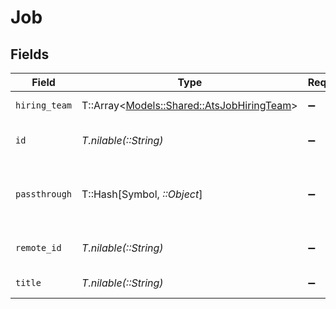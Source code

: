 # Job


## Fields

| Field                                                                                 | Type                                                                                  | Required                                                                              | Description                                                                           | Example                                                                               |
| ------------------------------------------------------------------------------------- | ------------------------------------------------------------------------------------- | ------------------------------------------------------------------------------------- | ------------------------------------------------------------------------------------- | ------------------------------------------------------------------------------------- |
| `hiring_team`                                                                         | T::Array<[Models::Shared::AtsJobHiringTeam](../../models/shared/atsjobhiringteam.md)> | :heavy_minus_sign:                                                                    | Hiring team for the job.                                                              |                                                                                       |
| `id`                                                                                  | *T.nilable(::String)*                                                                 | :heavy_minus_sign:                                                                    | Unique identifier                                                                     | 8187e5da-dc77-475e-9949-af0f1fa4e4e3                                                  |
| `passthrough`                                                                         | T::Hash[Symbol, *::Object*]                                                           | :heavy_minus_sign:                                                                    | Value to pass through to the provider                                                 | {<br/>"other_known_names": "John Doe"<br/>}                                           |
| `remote_id`                                                                           | *T.nilable(::String)*                                                                 | :heavy_minus_sign:                                                                    | Provider's unique identifier                                                          | 8187e5da-dc77-475e-9949-af0f1fa4e4e3                                                  |
| `title`                                                                               | *T.nilable(::String)*                                                                 | :heavy_minus_sign:                                                                    | Title of the job                                                                      | Software Engineer                                                                     |
